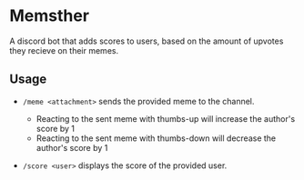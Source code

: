 # Memsther

A discord bot that adds scores to users, based on the amount
of upvotes they recieve on their memes.


## Usage

- `/meme <attachment>` sends the provided meme to the channel.
    - Reacting to the sent meme with thumbs-up will increase the author's score by 1
    - Reacting to the sent meme with thumbs-down will decrease the author's score by 1

- `/score <user>` displays  the score of the provided user.

